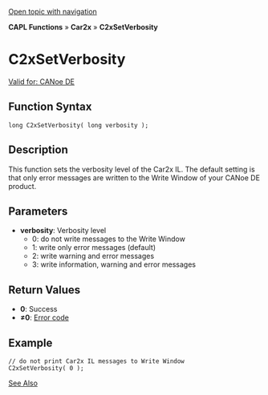 [Open topic with navigation](../../../../../CANoeDEFamily.htm#Topics/CAPLFunctions/Car2x/Functions/CAPLfunctionC2xSetVerbosity.md)

**CAPL Functions** » **Car2x** » **C2xSetVerbosity**

# C2xSetVerbosity

[Valid for: CANoe DE](../../../Shared/FeatureAvailability.md)

## Function Syntax

```plaintext
long C2xSetVerbosity( long verbosity );
```

## Description

This function sets the verbosity level of the Car2x IL. The default setting is that only error messages are written to the Write Window of your CANoe DE product.

## Parameters

- **verbosity**: Verbosity level
  - 0: do not write messages to the Write Window
  - 1: write only error messages (default)
  - 2: write warning and error messages
  - 3: write information, warning and error messages

## Return Values

- **0**: Success
- **≠0**: [Error code](../CAPLfunctionsCar2xErrorCodes.md)

## Example

```plaintext
// do not print Car2x IL messages to Write Window
C2xSetVerbosity( 0 );
```

[See Also](javascript:void(0);)